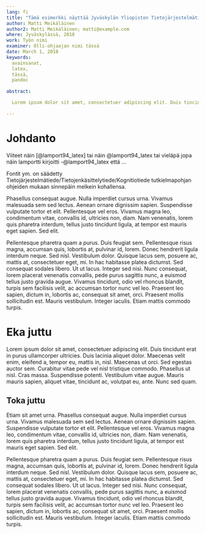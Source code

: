 ```yaml
---
lang: fi
title: "Tämä esimerkki näyttää Jyväskylän Yliopiston Tietojärjestelmätiede / Tietojenkäsittelytiede / Kognitiotiede tutkielmapohjalta"
author: Matti Meikäläinen
author2: Matti Meikäläinen; matti@example.com
where: Jyväskylässä, 2018
work: Työn nimi
examiner: Olli-ohjaajan nimi tässä
date: March 1, 2018
keywords: 
  avainsanat, 
  latex, 
  tässä,
  pandoc
  
abstract: 

  Lorem ipsum dolor sit amet, consectetuer adipiscing elit. Duis tincidunt erat in purus ullamcorper ultricies. Duis lacinia aliquet dolor. Maecenas velit enim, eleifend a, tempor eu, mattis in, nisl. Maecenas ut orci. Sed egestas auctor sem. Curabitur vitae pede vel nisl tristique commodo. Phasellus ut nisl. Cras massa. Suspendisse potenti. Vestibulum vitae augue. Mauris mauris sapien, aliquet vitae, tincidunt ac, volutpat eu, ante. Nunc sed quam.
  
---
```


# Johdanto

Viiteet näin [@lamport94_latex] tai näin @lamport94_latex tai vieläpä jopa näin lamportti kirjoitti -@lamport94_latex että ...

Fontit ym. on säädetty Tietojärjestelmätiede/Tietojenkäsittelytiede/Kognitiotiede tutkielmapohjan ohjeiden mukaan sinnepäin melkein kohallensa.

Phasellus consequat augue. Nulla imperdiet cursus urna. Vivamus malesuada sem sed lectus. Aenean ornare dignissim sapien. Suspendisse vulputate tortor et elit. Pellentesque vel eros. Vivamus magna leo, condimentum vitae, convallis id, ultricies non, diam. Nam venenatis, lorem quis pharetra interdum, tellus justo tincidunt ligula, at tempor est mauris eget sapien. Sed elit.

Pellentesque pharetra quam a purus. Duis feugiat sem. Pellentesque risus magna, accumsan quis, lobortis at, pulvinar id, lorem. Donec hendrerit ligula interdum neque. Sed nisl. Vestibulum dolor. Quisque lacus sem, posuere ac, mattis at, consectetuer eget, mi. In hac habitasse platea dictumst. Sed consequat sodales libero. Ut ut lacus. Integer sed nisi. Nunc consequat, lorem placerat venenatis convallis, pede purus sagittis nunc, a euismod tellus justo gravida augue. Vivamus tincidunt, odio vel rhoncus blandit, turpis sem facilisis velit, ac accumsan tortor nunc vel leo. Praesent leo sapien, dictum in, lobortis ac, consequat sit amet, orci. Praesent mollis sollicitudin est. Mauris vestibulum. Integer iaculis. Etiam mattis commodo turpis.

# Eka juttu

Lorem ipsum dolor sit amet, consectetuer adipiscing elit. Duis tincidunt erat in purus ullamcorper ultricies. Duis lacinia aliquet dolor. Maecenas velit enim, eleifend a, tempor eu, mattis in, nisl. Maecenas ut orci. Sed egestas auctor sem. Curabitur vitae pede vel nisl tristique commodo. Phasellus ut nisl. Cras massa. Suspendisse potenti. Vestibulum vitae augue. Mauris mauris sapien, aliquet vitae, tincidunt ac, volutpat eu, ante. Nunc sed quam.

## Toka juttu

Etiam sit amet urna. Phasellus consequat augue. Nulla imperdiet cursus urna. Vivamus malesuada sem sed lectus. Aenean ornare dignissim sapien. Suspendisse vulputate tortor et elit. Pellentesque vel eros. Vivamus magna leo, condimentum vitae, convallis id, ultricies non, diam. Nam venenatis, lorem quis pharetra interdum, tellus justo tincidunt ligula, at tempor est mauris eget sapien. Sed elit.

Pellentesque pharetra quam a purus. Duis feugiat sem. Pellentesque risus magna, accumsan quis, lobortis at, pulvinar id, lorem. Donec hendrerit ligula interdum neque. Sed nisl. Vestibulum dolor. Quisque lacus sem, posuere ac, mattis at, consectetuer eget, mi. In hac habitasse platea dictumst. Sed consequat sodales libero. Ut ut lacus. Integer sed nisi. Nunc consequat, lorem placerat venenatis convallis, pede purus sagittis nunc, a euismod tellus justo gravida augue. Vivamus tincidunt, odio vel rhoncus blandit, turpis sem facilisis velit, ac accumsan tortor nunc vel leo. Praesent leo sapien, dictum in, lobortis ac, consequat sit amet, orci. Praesent mollis sollicitudin est. Mauris vestibulum. Integer iaculis. Etiam mattis commodo turpis.

